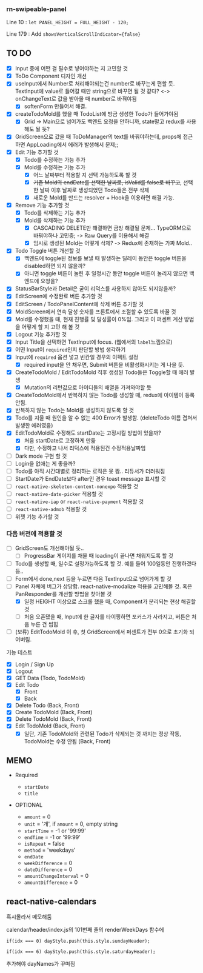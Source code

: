 ### rn-swipeable-panel

Line 10 : `let PANEL_HEIGHT = FULL_HEIGHT - 120;`

Line 179 : Add `showsVerticalScrollIndicator={false}`

## TO DO

- [x] Input 중에 어떤 걸 필수로 넣어야하는 지 고민할 것
- [x] ToDo Component 디자인 개선
- [x] useInput에서 Number로 처리해야되는건 number로 바꾸는게 편할 듯. TextInput에 value로 들어갈 때만 string으로 바꾸면 될 것 같다? <-> onChangeText로 값을 받아올 때 number로 바꿔야됨
  - [x] softenForm 만들어서 해결.
- [x] createTodoMold를 했을 때 TodoList에 방금 생성한 Todo가 들어가야됨
  - [x] Grid -> Main으로 넘어가도 백엔드 요청을 안하니까, state말고 redux를 사용해도 될 듯?
- [x] GridScreen으로 갔을 때 ToDoManager의 text를 바꿔야하는데, props에 접근하면 AppLoading에서 에러가 발생해서 문제;;
- [x] Edit 기능 추가할 것
  - [x] Todo를 수정하는 가능 추가
  - [x] Mold를 수정하는 기능 추가
    - [x] 어느 날짜부터 적용할 지 선택 가능하도록 할 것
    - [x] ~~기존 Mold의 endDate를 선택한 날짜로, isValid를 false로 바꾸고~~, 선택한 날짜 이후 날짜로 생성되었던 Todo들은 전부 삭제
    - [x] 새로운 Mold를 만드는 resolver + Hook을 이용하면 해결 가능.
- [x] Remove 기능 추가할 것
  - [x] Todo를 삭제하는 기능 추가
  - [x] Mold를 삭제하는 기능 추가
    - [x] CASCADING DELETE만 해결하면 금방 해결될 문제... TypeORM으로 바꿔야하나 고민중; -> Raw Query를 이용해서 해결
    - [x] 임시로 생성된 Mold는 어떻게 삭제? -> Redux에 존재하는 가짜 Mold..
- [x] Todo Toggle 버튼 개선할 것
  - [x] 백엔드에 toggle된 정보를 보낼 때 발생하는 딜레이 동안은 toggle 버튼을 disabled하면 되지 않을까?
  - [x] 아니면 toggle 버튼이 눌린 후 일정시간 동안 toggle 버튼이 눌리지 않으면 백엔드에 요청을?
- [x] StatusBarStyle과 Detail은 굳이 리덕스를 사용하지 않아도 되지않을까?
- [x] EditScreen에 수정완료 버튼 추가할 것
- [x] EditScreen / TodoPanelContent에 삭제 버튼 추가할 것
- [x] MoldScreen에서 연속 달성 숫자를 프론트에서 조절할 수 있도록 바꿀 것
- [x] Mold를 수정했을 때, 현재 진행률 및 달성률이 0%임. 그리고 이 퍼센트 계산 방법을 어떻게 할 지 고민 해 볼 것
- [x] Logout 기능 추가할 것
- [x] Input Title을 선택하면 TextInput에 focus. (웹에서의 `label`느낌으로)
- [x] 어떤 Input이 `required`인지 판단할 방법 생각하기
- [x] Input에 `required` 옵션 넣고 빈칸일 경우의 이펙트 설정
  - [x] required input을 안 채우면, Submit 버튼을 비활성화시키는 게 나을 듯.
- [x] CreateTodoMold / EditTodoMold 직후 생성된 Todo들은 Toggle할 때 에러 발생
  - [x] Mutation의 리턴값으로 아이디들의 배열을 가져와야할 듯
- [x] CreateTodoMold에서 반복하지 않는 Todo를 생성할 때, redux에 아이템이 등록 안됨.
- [x] 반복하지 않는 Todo는 Mold를 생성하지 않도록 할 것
- [x] Todo를 지울 때 원인을 알 수 없는 400 Error가 발생함. (deleteTodo 이름 겹쳐서 발생한 에러였음)
- [x] EditTodoMold로 수정해도 startDate는 고정시킬 방법이 있을까?
  - [x] 처음 startDate로 고정하게 만듦
  - [x] 다만, 수정하고 나서 리덕스에 적용된건 수정적용날짜임
- [ ] Dark mode 구현 할 것
- [ ] Login을 없애는 게 좋을까?
- [ ] Todo를 아직 시간대별로 정리하는 로직은 못 짬.. 리듀서가 더러워짐
- [ ] StartDate가 EndDate보다 after인 경우 toast message 표시할 것
- [ ] `react-native-skeleton-content-nonexpo` 적용할 것
- [ ] `react-native-date-picker` 적용할 것
- [ ] `react-native-iap` or `react-native-payment` 적용할 것
- [ ] `react-native-admob` 적용할 것
- [ ] 위젯 기능 추가할 것

### 다음 버전에 적용할 것

- [ ] GridScreen도 개선해야될 듯..
  - [ ] ProgressBar 게이지를 채울 때 loading이 끝나면 채워지도록 할 것
- [ ] Todo를 생성할 때, 일수로 설정가능하도록 할 것. 예를 들어 100일동안 진행하겠다 등..
- [ ] Form에서 done,next 등을 누르면 다음 TextInput으로 넘어가게 할 것
- [ ] Panel 자체에 버그가 상당함. react-native-modalize 적용을 고민해볼 것. 혹은 PanResponder를 개선할 방법을 찾아볼 것
  - [x] 일정 HEIGHT 이상으로 스크롤 했을 때, Component가 분리되는 현상 해결할 것
  - [ ] 처음 오픈됐을 때, Input에 한 글자를 타이핑하면 포커스가 사라지고, 버튼은 처음 누른 건 씹힘
- [ ] (보류) EditTodoMold 이 후, 첫 GridScreen에서 퍼센트가 전부 0으로 초기화 되어버림.

기능 테스트

- [x] Login / Sign Up
- [x] Logout
- [x] GET Data (Todo, TodoMold)
- [x] Edit Todo
  - [x] Front
  - [x] Back
- [x] Delete Todo (Back, Front)
- [x] Create TodoMold (Back, Front)
- [x] Delete TodoMold (Back, Front)
- [x] Edit TodoMold (Back, Front)
  - [x] 일단, 기존 TodoMold와 관련된 Todo가 삭제되는 것 까지는 정상 작동, TodoMold는 수정 안됨 (Back, Front)

## MEMO

- Required

  - `startDate`
  - `title`

- OPTIONAL
  - `amount` = 0
  - `unit` = '개', if `amount` = 0, empty string
  - `startTime` = -1 or '99:99'
  - `endTime` = -1 or '99:99'
  - `isRepeat` = false
  - `method` = 'weekdays'
  - `endDate`
  - `weekDifference` = 0
  - `dateDifference` = 0
  - `amountChangeInterval` = 0
  - `amountDifference` = 0

## react-native-calendars

혹시몰라서 메모해둠

calendar/header/index.js의 101번째 줄의 renderWeekDays 함수에

```
if(idx === 0) dayStyle.push(this.style.sundayHeader);

if(idx === 6) dayStyle.push(this.style.saturdayHeader);
```

추가해야 dayNames가 꾸며짐
